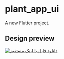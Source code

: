 # plant_app_ui

A new Flutter project.

## Design preview

<a href="https://uupload.ir/view/bag_ohyp.mp4/" target="_blank"><img src="https://s8.uupload.ir/css/images/udl6.png" border="0" alt="دانلود فایل با لینک مستقیم" /></a>

